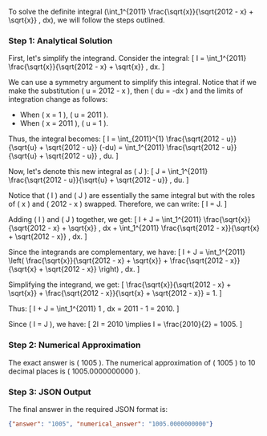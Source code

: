 To solve the definite integral \(\int_1^{2011} \frac{\sqrt{x}}{\sqrt{2012 - x} + \sqrt{x}} \, dx\), we will follow the steps outlined.

### Step 1: Analytical Solution

First, let's simplify the integrand. Consider the integral:
\[ I = \int_1^{2011} \frac{\sqrt{x}}{\sqrt{2012 - x} + \sqrt{x}} \, dx. \]

We can use a symmetry argument to simplify this integral. Notice that if we make the substitution \( u = 2012 - x \), then \( du = -dx \) and the limits of integration change as follows:
- When \( x = 1 \), \( u = 2011 \).
- When \( x = 2011 \), \( u = 1 \).

Thus, the integral becomes:
\[ I = \int_{2011}^{1} \frac{\sqrt{2012 - u}}{\sqrt{u} + \sqrt{2012 - u}} (-du) = \int_1^{2011} \frac{\sqrt{2012 - u}}{\sqrt{u} + \sqrt{2012 - u}} \, du. \]

Now, let's denote this new integral as \( J \):
\[ J = \int_1^{2011} \frac{\sqrt{2012 - u}}{\sqrt{u} + \sqrt{2012 - u}} \, du. \]

Notice that \( I \) and \( J \) are essentially the same integral but with the roles of \( x \) and \( 2012 - x \) swapped. Therefore, we can write:
\[ I = J. \]

Adding \( I \) and \( J \) together, we get:
\[ I + J = \int_1^{2011} \frac{\sqrt{x}}{\sqrt{2012 - x} + \sqrt{x}} \, dx + \int_1^{2011} \frac{\sqrt{2012 - x}}{\sqrt{x} + \sqrt{2012 - x}} \, dx. \]

Since the integrands are complementary, we have:
\[ I + J = \int_1^{2011} \left( \frac{\sqrt{x}}{\sqrt{2012 - x} + \sqrt{x}} + \frac{\sqrt{2012 - x}}{\sqrt{x} + \sqrt{2012 - x}} \right) \, dx. \]

Simplifying the integrand, we get:
\[ \frac{\sqrt{x}}{\sqrt{2012 - x} + \sqrt{x}} + \frac{\sqrt{2012 - x}}{\sqrt{x} + \sqrt{2012 - x}} = 1. \]

Thus:
\[ I + J = \int_1^{2011} 1 \, dx = 2011 - 1 = 2010. \]

Since \( I = J \), we have:
\[ 2I = 2010 \implies I = \frac{2010}{2} = 1005. \]

### Step 2: Numerical Approximation

The exact answer is \( 1005 \). The numerical approximation of \( 1005 \) to 10 decimal places is \( 1005.0000000000 \).

### Step 3: JSON Output

The final answer in the required JSON format is:
```json
{"answer": "1005", "numerical_answer": "1005.0000000000"}
```